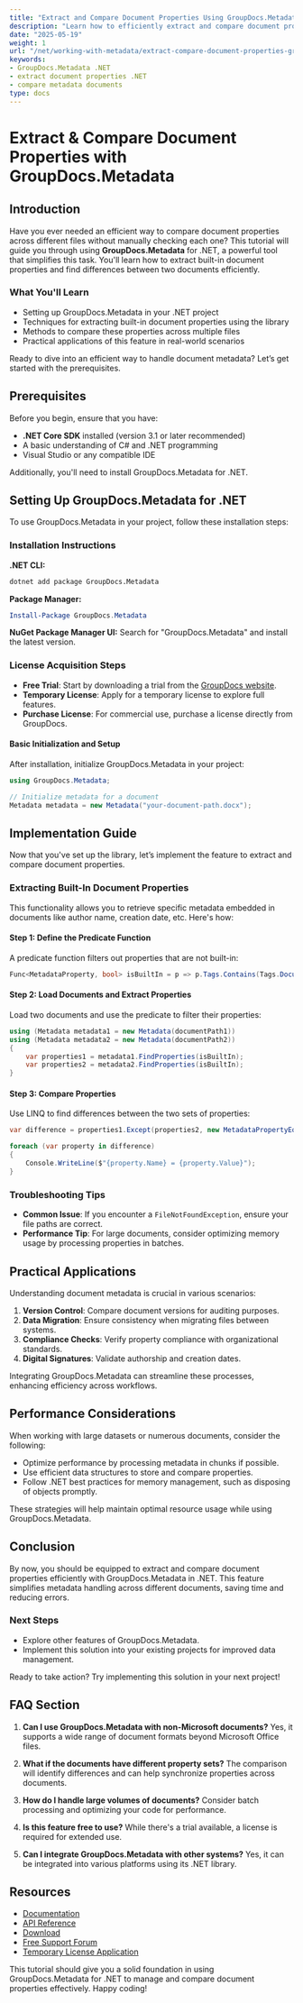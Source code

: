 ```yaml
---
title: "Extract and Compare Document Properties Using GroupDocs.Metadata for .NET&#58; A Comprehensive Guide"
description: "Learn how to efficiently extract and compare document properties using GroupDocs.Metadata for .NET, streamline metadata management, and enhance your document workflows."
date: "2025-05-19"
weight: 1
url: "/net/working-with-metadata/extract-compare-document-properties-groupdocs-metadata-dotnet/"
keywords:
- GroupDocs.Metadata .NET
- extract document properties .NET
- compare metadata documents
type: docs
---
```

# Extract & Compare Document Properties with GroupDocs.Metadata

## Introduction

Have you ever needed an efficient way to compare document properties across different files without manually checking each one? This tutorial will guide you through using **GroupDocs.Metadata** for .NET, a powerful tool that simplifies this task. You'll learn how to extract built-in document properties and find differences between two documents efficiently.

### What You'll Learn

- Setting up GroupDocs.Metadata in your .NET project
- Techniques for extracting built-in document properties using the library
- Methods to compare these properties across multiple files
- Practical applications of this feature in real-world scenarios

Ready to dive into an efficient way to handle document metadata? Let’s get started with the prerequisites.

## Prerequisites

Before you begin, ensure that you have:

- **.NET Core SDK** installed (version 3.1 or later recommended)
- A basic understanding of C# and .NET programming
- Visual Studio or any compatible IDE

Additionally, you'll need to install GroupDocs.Metadata for .NET.

## Setting Up GroupDocs.Metadata for .NET

To use GroupDocs.Metadata in your project, follow these installation steps:

### Installation Instructions

**.NET CLI:**

```bash
dotnet add package GroupDocs.Metadata
```

**Package Manager:**

```powershell
Install-Package GroupDocs.Metadata
```

**NuGet Package Manager UI:** 
Search for "GroupDocs.Metadata" and install the latest version.

### License Acquisition Steps

- **Free Trial**: Start by downloading a trial from the [GroupDocs website](https://purchase.groupdocs.com/temporary-license).
- **Temporary License**: Apply for a temporary license to explore full features.
- **Purchase License**: For commercial use, purchase a license directly from GroupDocs.

#### Basic Initialization and Setup

After installation, initialize GroupDocs.Metadata in your project:

```csharp
using GroupDocs.Metadata;

// Initialize metadata for a document
Metadata metadata = new Metadata("your-document-path.docx");
```

## Implementation Guide

Now that you've set up the library, let’s implement the feature to extract and compare document properties.

### Extracting Built-In Document Properties

This functionality allows you to retrieve specific metadata embedded in documents like author name, creation date, etc. Here's how:

#### Step 1: Define the Predicate Function

A predicate function filters out properties that are not built-in:

```csharp
Func<MetadataProperty, bool> isBuiltIn = p => p.Tags.Contains(Tags.Document.BuiltIn);
```

#### Step 2: Load Documents and Extract Properties

Load two documents and use the predicate to filter their properties:

```csharp
using (Metadata metadata1 = new Metadata(documentPath1))
using (Metadata metadata2 = new Metadata(documentPath2))
{
    var properties1 = metadata1.FindProperties(isBuiltIn);
    var properties2 = metadata2.FindProperties(isBuiltIn);
}
```

#### Step 3: Compare Properties

Use LINQ to find differences between the two sets of properties:

```csharp
var difference = properties1.Except(properties2, new MetadataPropertyEqualityComparer());

foreach (var property in difference)
{
    Console.WriteLine($"{property.Name} = {property.Value}");
}
```

### Troubleshooting Tips

- **Common Issue**: If you encounter a `FileNotFoundException`, ensure your file paths are correct.
- **Performance Tip**: For large documents, consider optimizing memory usage by processing properties in batches.

## Practical Applications

Understanding document metadata is crucial in various scenarios:

1. **Version Control**: Compare document versions for auditing purposes.
2. **Data Migration**: Ensure consistency when migrating files between systems.
3. **Compliance Checks**: Verify property compliance with organizational standards.
4. **Digital Signatures**: Validate authorship and creation dates.

Integrating GroupDocs.Metadata can streamline these processes, enhancing efficiency across workflows.

## Performance Considerations

When working with large datasets or numerous documents, consider the following:

- Optimize performance by processing metadata in chunks if possible.
- Use efficient data structures to store and compare properties.
- Follow .NET best practices for memory management, such as disposing of objects promptly.

These strategies will help maintain optimal resource usage while using GroupDocs.Metadata.

## Conclusion

By now, you should be equipped to extract and compare document properties efficiently with GroupDocs.Metadata in .NET. This feature simplifies metadata handling across different documents, saving time and reducing errors.

### Next Steps

- Explore other features of GroupDocs.Metadata.
- Implement this solution into your existing projects for improved data management.

Ready to take action? Try implementing this solution in your next project!

## FAQ Section

1. **Can I use GroupDocs.Metadata with non-Microsoft documents?** 
   Yes, it supports a wide range of document formats beyond Microsoft Office files.

2. **What if the documents have different property sets?**
   The comparison will identify differences and can help synchronize properties across documents.

3. **How do I handle large volumes of documents?**
   Consider batch processing and optimizing your code for performance.

4. **Is this feature free to use?**
   While there's a trial available, a license is required for extended use.

5. **Can I integrate GroupDocs.Metadata with other systems?**
   Yes, it can be integrated into various platforms using its .NET library.

## Resources

- [Documentation](https://docs.groupdocs.com/metadata/net/)
- [API Reference](https://reference.groupdocs.com/metadata/net/)
- [Download](https://releases.groupdocs.com/metadata/net/)
- [Free Support Forum](https://forum.groupdocs.com/c/metadata/)
- [Temporary License Application](https://purchase.groupdocs.com/temporary-license/)

This tutorial should give you a solid foundation in using GroupDocs.Metadata for .NET to manage and compare document properties effectively. Happy coding!

